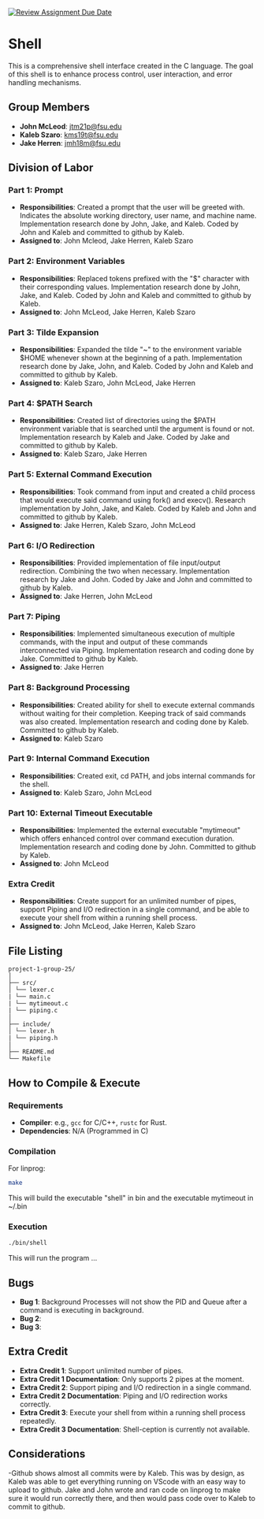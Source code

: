 [![Review Assignment Due Date](https://classroom.github.com/assets/deadline-readme-button-24ddc0f5d75046c5622901739e7c5dd533143b0c8e959d652212380cedb1ea36.svg)](https://classroom.github.com/a/wtw9xmrw)
# Shell
This is a comprehensive shell interface created in the C language. The goal of this shell is to enhance process control, user interaction, and error handling mechanisms. 
## Group Members
- **John McLeod**: jtm21p@fsu.edu
- **Kaleb Szaro**: kms19t@fsu.edu
- **Jake Herren**: jmh18m@fsu.edu
## Division of Labor

### Part 1: Prompt
- **Responsibilities**: Created a prompt that the user will be greeted with. Indicates the absolute working directory, user name, and machine name. Implementation research done by John, Jake, and Kaleb. Coded by John and Kaleb and committed to github by Kaleb.
- **Assigned to**: John Mcleod, Jake Herren, Kaleb Szaro

### Part 2: Environment Variables
- **Responsibilities**: Replaced tokens prefixed with the "$" character with their corresponding values. Implementation research done by John, Jake, and Kaleb. Coded by John and Kaleb and committed to github by Kaleb. 
- **Assigned to**: John McLeod, Jake Herren, Kaleb Szaro

### Part 3: Tilde Expansion
- **Responsibilities**: Expanded the tilde "~" to the environment variable $HOME whenever shown at the beginning of a path. Implementation research done by Jake, John, and Kaleb. Coded by John and Kaleb and committed to github by Kaleb.
- **Assigned to**: Kaleb Szaro, John McLeod, Jake Herren

### Part 4: $PATH Search
- **Responsibilities**: Created list of directories using the $PATH environment variable that is searched until the argument is found or not. Implementation research by Kaleb and Jake. Coded by Jake and committed to github by Kaleb.
- **Assigned to**: Kaleb Szaro, Jake Herren

### Part 5: External Command Execution
- **Responsibilities**: Took command from input and created a child process that would execute said command using fork() and execv(). Research implementation by John, Jake, and Kaleb. Coded by Kaleb and John and committed to github by Kaleb.
- **Assigned to**: Jake Herren, Kaleb Szaro, John McLeod

### Part 6: I/O Redirection
- **Responsibilities**: Provided implementation of file input/output redirection. Combining the two when necessary. Implementation research by Jake and John. Coded by Jake and John and committed to github by Kaleb.
- **Assigned to**: Jake Herren, John McLeod

### Part 7: Piping
- **Responsibilities**: Implemented simultaneous execution of multiple commands, with the input and output of these commands interconnected via Piping. Implementation research and coding done by Jake. Committed to github by Kaleb.
- **Assigned to**: Jake Herren

### Part 8: Background Processing
- **Responsibilities**: Created ability for shell to execute external commands without waiting for their completion. Keeping track of said commands was also created. Implementation research and coding done by Kaleb. Committed to github by Kaleb.
- **Assigned to**: Kaleb Szaro

### Part 9: Internal Command Execution
- **Responsibilities**: Created exit, cd PATH, and jobs internal commands for the shell. 
- **Assigned to**: Kaleb Szaro, John McLeod

### Part 10: External Timeout Executable
- **Responsibilities**: Implemented the external executable "mytimeout" which offers enhanced control over command execution duration. Implementation research and coding done by John. Committed to github by Kaleb.
- **Assigned to**: John McLeod

### Extra Credit
- **Responsibilities**: Create support for an unlimited number of pipes, support Piping and I/O redirection in a single command, and be able to execute your shell from within a running shell process.
- **Assigned to**: John McLeod, Jake Herren, Kaleb Szaro

## File Listing
```
project-1-group-25/
│
├── src/
│ └── lexer.c
| └── main.c
| └── mytimeout.c
| └── piping.c
│
├── include/
│ └── lexer.h
| └── piping.h
│
├── README.md
└── Makefile
```
## How to Compile & Execute

### Requirements
- **Compiler**: e.g., `gcc` for C/C++, `rustc` for Rust.
- **Dependencies**: N/A (Programmed in C)

### Compilation
For linprog:
```bash
make
```
This will build the executable "shell" in bin
and the executable mytimeout in ~/.bin
### Execution
```bash
./bin/shell
```
This will run the program ...

## Bugs
- **Bug 1**: Background Processes will not show the PID and Queue after a command is executing in background.
- **Bug 2**: 
- **Bug 3**: 

## Extra Credit
- **Extra Credit 1**: Support unlimited number of pipes.
- **Extra Credit 1 Documentation**: Only supports 2 pipes at the moment.
- **Extra Credit 2**: Support piping and I/O redirection in a single command.
- **Extra Credit 2 Documentation**: Piping and I/O redirection works correctly.
- **Extra Credit 3**: Execute your shell from within a running shell process repeatedly.
- **Extra Credit 3 Documentation**: Shell-ception is currently not available.

## Considerations
-Github shows almost all commits were by Kaleb. This was by design, as Kaleb was able to get everything running on VScode with an easy way to upload to github. Jake and John wrote and ran code on linprog to make sure it would run correctly there, and then would pass code over to Kaleb to commit to github.
